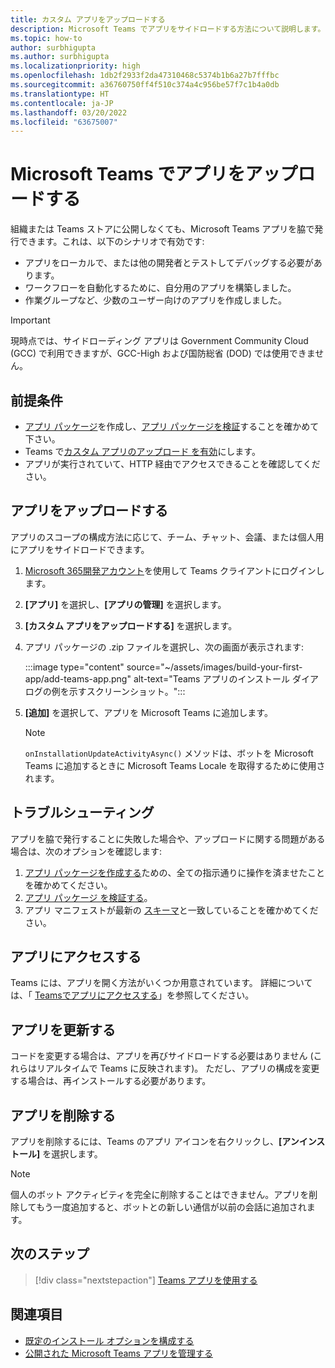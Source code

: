 ```yaml
---
title: カスタム アプリをアップロードする
description: Microsoft Teams でアプリをサイドロードする方法について説明します。 サイドローディングは、開発中にアプリをテストおよびデバッグするときに一般的です。
ms.topic: how-to
author: surbhigupta
ms.author: surbhigupta
ms.localizationpriority: high
ms.openlocfilehash: 1db2f2933f2da47310468c5374b1b6a27b7fffbc
ms.sourcegitcommit: a36760750ff4f510c374a4c956be57f7c1b4a0db
ms.translationtype: HT
ms.contentlocale: ja-JP
ms.lasthandoff: 03/20/2022
ms.locfileid: "63675007"
---
```

# <a name="upload-your-app-in-microsoft-teams"></a>Microsoft Teams でアプリをアップロードする

組織または Teams ストアに公開しなくても、Microsoft Teams アプリを脇で発行できます。これは、以下のシナリオで有効です:

* アプリをローカルで、または他の開発者とテストしてデバッグする必要があります。
* ワークフローを自動化するために、自分用のアプリを構築しました。
* 作業グループなど、少数のユーザー向けのアプリを作成しました。

> [!IMPORTANT]
> 現時点では、サイドローディング アプリは Government Community Cloud (GCC) で利用できますが、GCC-High および国防総省 (DOD) では使用できません。

## <a name="prerequisites"></a>前提条件

* [アプリ パッケージ](~/concepts/build-and-test/apps-package.md)を作成し、[アプリ パッケージを検証](https://dev.teams.microsoft.com/appvalidation.html)することを確かめて下さい。
* Teams で[カスタム アプリのアップロード を有効](~/concepts/build-and-test/prepare-your-o365-tenant.md#enable-custom-teams-apps-and-turn-on-custom-app-uploading)にします。
* アプリが実行されていて、HTTP 経由でアクセスできることを確認してください。

## <a name="upload-your-app"></a>アプリをアップロードする

アプリのスコープの構成方法に応じて、チーム、チャット、会議、または個人用にアプリをサイドロードできます。

1. [Microsoft 365開発アカウント](~/build-your-first-app/build-and-run.md#prerequisites)を使用して Teams クライアントにログインします。
1. **[アプリ]** を選択し、**[アプリの管理]** を選択します。
1. **[カスタム アプリをアップロードする]** を選択します。
1. アプリ パッケージの .zip ファイルを選択し、次の画面が表示されます:

    :::image type="content" source="~/assets/images/build-your-first-app/add-teams-app.png" alt-text="Teams アプリのインストール ダイアログの例を示すスクリーンショット。":::

1. **[追加]** を選択して、アプリを Microsoft Teams に追加します。

    > [!NOTE]
    > `onInstallationUpdateActivityAsync()` メソッドは、ボットを Microsoft Teams に追加するときに Microsoft Teams Locale を取得するために使用されます。

## <a name="troubleshooting"></a>トラブルシューティング

アプリを脇で発行することに失敗した場合や、アップロードに関する問題がある場合は、次のオプションを確認します:

1. [アプリ パッケージを作成する](../../concepts/build-and-test/apps-package.md)ための、全ての指示通りに操作を済ませたことを確かめてください。
1. [アプリ パッケージ を検証する](https://dev.teams.microsoft.com/appvalidation.html)。
1. アプリ マニフェストが最新の [スキーマ](../../resources/schema/manifest-schema.md)と一致していることを確かめてください。

## <a name="access-your-app"></a>アプリにアクセスする

Teams には、アプリを開く方法がいくつか用意されています。 詳細については、「 [Teamsでアプリにアクセスする](https://support.microsoft.com/office/access-your-apps-in-teams-0758cb09-9e85-40e7-a974-51df7734646a)」を参照してください。

## <a name="update-your-app"></a>アプリを更新する

コードを変更する場合は、アプリを再びサイドロードする必要はありません (これらはリアルタイムで Teams に反映されます)。 ただし、アプリの構成を変更する場合は、再インストールする必要があります。

## <a name="remove-your-app"></a>アプリを削除する

アプリを削除するには、Teams のアプリ アイコンを右クリックし、**[アンインストール]** を選択します。

> [!NOTE]
> 個人のボット アクティビティを完全に削除することはできません。アプリを削除してもう一度追加すると、ボットとの新しい通信が以前の会話に追加されます。

## <a name="next-step"></a>次のステップ

> [!div class="nextstepaction"]
> [Teams アプリを使用する](https://support.microsoft.com/office/apps-and-services-cc1fba57-9900-4634-8306-2360a40c665b)

## <a name="see-also"></a>関連項目

* [既定のインストール オプションを構成する](~/concepts/deploy-and-publish/add-default-install-scope.md)
* [公開された Microsoft Teams アプリを管理する](~/concepts/deploy-and-publish/appsource/post-publish/overview.md)
